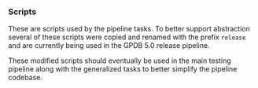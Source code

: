 ### Scripts

These are scripts used by the pipeline tasks.  To better support abstraction
several of these scripts were copied and renamed with the prefix `release` and
are currently being used in the GPDB 5.0 release pipeline.

These modified scripts should eventually be used in the main testing pipeline
along with the generalized tasks to better simplify the pipeline codebase.
